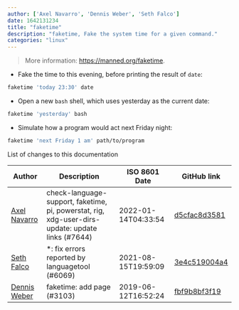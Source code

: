 ```yaml
---
author: ['Axel Navarro', 'Dennis Weber', 'Seth Falco']
date: 1642131234
title: "faketime"
description: "faketime, Fake the system time for a given command."
categories: "linux"
---
```

> More information: <https://manned.org/faketime>.

- Fake the time to this evening, before printing the result of `date`:

```bash
faketime 'today 23:30' date
```

- Open a new `bash` shell, which uses yesterday as the current date:

```bash
faketime 'yesterday' bash
```

- Simulate how a program would act next Friday night:

```bash
faketime 'next Friday 1 am' path/to/program
```
List of changes to this documentation


Author | Description | ISO 8601 Date | GitHub link
------|-----|-----|-----
[Axel Navarro](mailto:navarroaxel@gmail.com) | check-language-support, faketime, pi, powerstat, rig, xdg-user-dirs-update: update links (#7644) | 2022-01-14T04:33:54 | [d5cfac8d3581](https://github.com/tldr-pages/tldr/commit/d5cfac8d3581cf0f9d735fbcefe9bf3b02815441)
[Seth Falco](mailto:seth@falco.fun) | *: fix errors reported by languagetool (#6069) | 2021-08-15T19:59:09 | [3e4c519004a4](https://github.com/tldr-pages/tldr/commit/3e4c519004a471c861cdc609fd7239ee3355671c)
[Dennis Weber](mailto:Nijin22@users.noreply.github.com) | faketime: add page (#3103) | 2019-06-12T16:52:24 | [fbf9b8bf3f19](https://github.com/tldr-pages/tldr/commit/fbf9b8bf3f19b126a95dea394fc21434efd07455)

